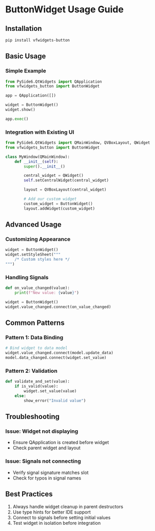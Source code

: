 # ButtonWidget Usage Guide

## Installation

```bash
pip install vfwidgets-button
```

## Basic Usage

### Simple Example

```python
from PySide6.QtWidgets import QApplication
from vfwidgets_button import ButtonWidget

app = QApplication([])

widget = ButtonWidget()
widget.show()

app.exec()
```

### Integration with Existing UI

```python
from PySide6.QtWidgets import QMainWindow, QVBoxLayout, QWidget
from vfwidgets_button import ButtonWidget

class MyWindow(QMainWindow):
    def __init__(self):
        super().__init__()

        central_widget = QWidget()
        self.setCentralWidget(central_widget)

        layout = QVBoxLayout(central_widget)

        # Add our custom widget
        custom_widget = ButtonWidget()
        layout.addWidget(custom_widget)
```

## Advanced Usage

### Customizing Appearance

```python
widget = ButtonWidget()
widget.setStyleSheet("""
    /* Custom styles here */
""")
```

### Handling Signals

```python
def on_value_changed(value):
    print(f"New value: {value}")

widget = ButtonWidget()
widget.value_changed.connect(on_value_changed)
```

## Common Patterns

### Pattern 1: Data Binding

```python
# Bind widget to data model
widget.value_changed.connect(model.update_data)
model.data_changed.connect(widget.set_value)
```

### Pattern 2: Validation

```python
def validate_and_set(value):
    if is_valid(value):
        widget.set_value(value)
    else:
        show_error("Invalid value")
```

## Troubleshooting

### Issue: Widget not displaying
- Ensure QApplication is created before widget
- Check parent widget and layout

### Issue: Signals not connecting
- Verify signal signature matches slot
- Check for typos in signal names

## Best Practices

1. Always handle widget cleanup in parent destructors
2. Use type hints for better IDE support
3. Connect to signals before setting initial values
4. Test widget in isolation before integration
